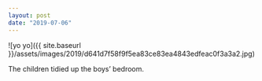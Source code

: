 ```yaml
---
layout: post
date: "2019-07-06"
---
```


![yo yo]({{ site.baseurl }}/assets/images/2019/d641d7f58f9f5ea83ce83ea4843edfeac0f3a3a2.jpg)

The children tidied up the boys’ bedroom.
